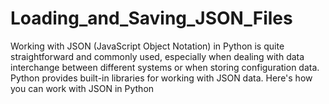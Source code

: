 # Loading_and_Saving_JSON_Files
Working with JSON (JavaScript Object Notation) in Python is quite straightforward and commonly used, especially when dealing with data interchange between different systems or when storing configuration data. Python provides built-in libraries for working with JSON data. Here's how you can work with JSON in Python
